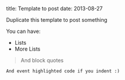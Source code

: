 title: Template to post
date: 2013-08-27

Duplicate this template to post something

You can have:
* Lists
* More Lists

> And block quotes

    And event highlighted code if you indent :)